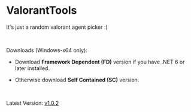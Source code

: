 # ValorantTools

It's just a random valorant agent picker :)

<br/>

Downloads (Windows-x64 only):

- Download **Framework Dependent (FD)** version if you have .NET 6 or later installed.

- Otherwise download **Self Contained (SC)** version.

<br/>

Latest Version: [v1.0.2](https://github.com/ImLosingTheGame/ValorantTools/releases/tag/v1.0.2)
